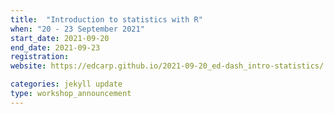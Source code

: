 ```yaml
---
title:  "Introduction to statistics with R"
when: "20 - 23 September 2021"
start_date: 2021-09-20
end_date: 2021-09-23
registration:
website: https://edcarp.github.io/2021-09-20_ed-dash_intro-statistics/

categories: jekyll update
type: workshop_announcement
---  
```


